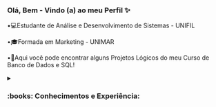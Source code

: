 ### Olá, Bem - Vindo (a) ao meu Perfil  ✨

•💻Estudante de Análise e Desenvolvimento de Sistemas - UNIFIL

•🎓Formada em Marketing - UNIMAR

•💾Aqui você pode encontrar alguns Projetos Lógicos do meu Curso de Banco de Dados e SQL!

<details>
  <summary>
    <h3 align="left">:books: Conhecimentos e Experiência:</h3>
  </summary>
  <p align="center">:page_facing_up: Desenvolvimento Web :page_facing_up:
  </p>
  <p align="center">
   <a href="https://www.w3schools.com/cs/" target="_blank" rel="noreferrer"> <img src="https://www.vectorlogo.zone/logos/w3_css/w3_css-official.svg" alt="csharp" width="40" height="40"/></a> 
     <a href="![image](https://github.com/SaraAlicee/SaraAlicee/assets/108767921/78ff5b7e-5015-4b70-b4da-9af4514cbe22)"target="_blank" rel="noreferrer">
      <a href="https://www.vectorlogo.zone/logos/w3_html5/w3_html5-icon.svg"  alt="csharp" width="40" height="40"/></a> 
       <a href="https://www.vectorlogo.zone/logos/javascript/javascript-icon.svg"alt="csharp" width="40" height="40"/></a> 
        <a href="https://www.vectorlogo.zone/logos/php/php-icon.svg" width="40" height="40"/></a> 
         </p>
  <br>
  <p align="center">:globe_with_meridians: Aplicações WEB :globe_with_meridians:
  </p>
  <p align="center">
    <a href="https://www.vectorlogo.zone/logos/canva/canva-ar21.svg" alt="zabbix" width="40" height="40"/></a>
     <a href="https://www.vectorlogo.zone/logos/trello/trello-official.svg" alt="zabbix" width="40" height="40"/></a>
    
      

